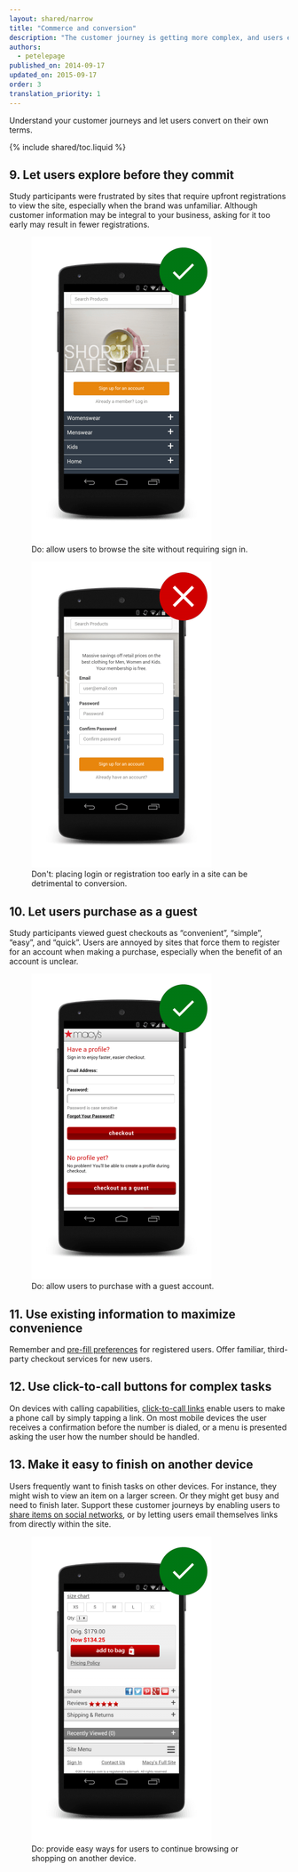 ```yaml
---
layout: shared/narrow
title: "Commerce and conversion"
description: "The customer journey is getting more complex, and users expect to convert on their own terms."
authors:
  - petelepage
published_on: 2014-09-17
updated_on: 2015-09-17
order: 3
translation_priority: 1
---
```


<p class="intro">
Understand your customer journeys and let users convert on their own terms. 
</p>

{% include shared/toc.liquid %}

## 9. Let users explore before they commit

Study participants were frustrated by sites that require upfront registrations to view the site, especially when the brand was unfamiliar. Although customer information may be integral to your business, asking for it too early may result in fewer registrations.


<div class="mdl-grid">
  <figure class="mdl-cell mdl-cell--6-col">
    <img src="images/cc-gates-good.png">
    <figcaption class="wf-figcaption-good">Do: allow users to browse the site without requiring sign in.</figcaption>
  </figure>
  <figure class="mdl-cell mdl-cell--6-col">
    <img src="images/cc-gates-bad.png">
    <figcaption class="wf-figcaption-bad">Don't: placing login or registration too early in a site can be detrimental to conversion.</figcaption>
  </figure>
</div>


## 10. Let users purchase as a guest

Study participants viewed guest checkouts as “convenient”, “simple”, “easy”, and “quick”. Users are annoyed by sites that force them to register for an account when making a purchase, especially when the benefit of an account is unclear.

<div class="mdl-grid">
  <figure class="mdl-cell mdl-cell--6-col">
    <img src="images/cc-purchase-guest-good.png">
    <figcaption class="wf-figcaption-good">Do: allow users to purchase with a guest account.</figcaption>
  </figure>
</div>

## 11. Use existing information to maximize convenience

Remember and [pre-fill preferences](/web/fundamentals/design-and-ui/input/forms/label-and-name-inputs) for registered users. Offer familiar, third-party checkout services for new users.

## 12. Use click-to-call buttons for complex tasks

On devices with calling capabilities, [click-to-call links](/web/fundamentals/native-hardware/click-to-call/) enable users to make a phone call by simply tapping a link. On most mobile devices the user receives a confirmation before the number is dialed, or a menu is presented asking the user how the number should be handled.

## 13. Make it easy to finish on another device

Users frequently want to finish tasks on other devices. For instance, they might wish to view an item on a larger screen. Or they might get busy and need to finish later. Support these customer journeys by enabling users to [share items on social networks](/web/fundamentals/discovery-and-monetization/social-discovery/), or by letting users email themselves links from directly within the site.

<div class="mdl-grid">
  <figure class="mdl-cell mdl-cell--6-col">
    <img src="images/cc-other-device-good.png">
    <figcaption class="wf-figcaption-good">Do: provide easy ways for users to continue browsing or shopping on another device.</figcaption>
  </figure>
</div>
